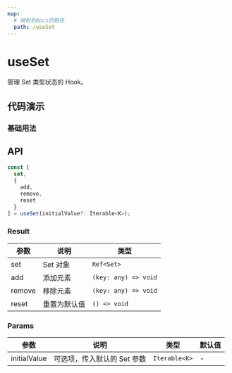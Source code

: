 ```yaml
---
map:
  # 映射到docs的路径
  path: /useSet
---
```


# useSet

管理 Set 类型状态的 Hook。

## 代码演示

### 基础用法

<demo src="./demo/demo.vue"
  language="vue"
  title="基本用法"
  desc="">
</demo>

## API

```typescript
const [
  set,
  {
    add,
    remove,
    reset
  }
] = useSet(initialValue?: Iterable<K>);
```

### Result

| 参数   | 说明         | 类型                 |
| ------ | ------------ | -------------------- |
| set    | Set 对象     | `Ref<Set>`                |
| add    | 添加元素     | `(key: any) => void` |
| remove | 移除元素     | `(key: any) => void` |
| reset  | 重置为默认值 | `() => void`         |

### Params

| 参数         | 说明                        | 类型          | 默认值 |
| ------------ | --------------------------- | ------------- | ------ |
| initialValue | 可选项，传入默认的 Set 参数 | `Iterable<K>` | -      |
